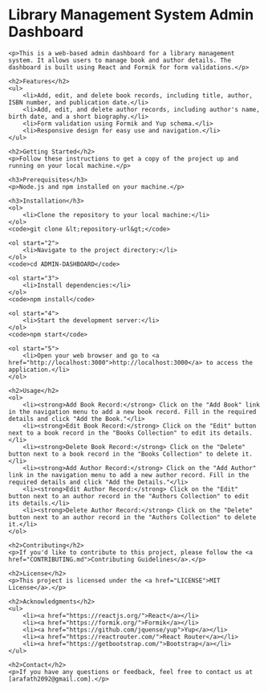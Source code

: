 <!DOCTYPE html>
<html lang="en">
<head>
    <meta charset="UTF-8">
    <meta name="viewport" content="width=device-width, initial-scale=1.0">
<!--     <title>Library Management System Admin Dashboard</title> -->
</head>
<body>
    <h1>Library Management System Admin Dashboard</h1>

    <p>This is a web-based admin dashboard for a library management system. It allows users to manage book and author details. The dashboard is built using React and Formik for form validations.</p>

    <h2>Features</h2>
    <ul>
        <li>Add, edit, and delete book records, including title, author, ISBN number, and publication date.</li>
        <li>Add, edit, and delete author records, including author's name, birth date, and a short biography.</li>
        <li>Form validation using Formik and Yup schema.</li>
        <li>Responsive design for easy use and navigation.</li>
    </ul>

    <h2>Getting Started</h2>
    <p>Follow these instructions to get a copy of the project up and running on your local machine.</p>

    <h3>Prerequisites</h3>
    <p>Node.js and npm installed on your machine.</p>

    <h3>Installation</h3>
    <ol>
        <li>Clone the repository to your local machine:</li>
    </ol>
    <code>git clone &lt;repository-url&gt;</code>

    <ol start="2">
        <li>Navigate to the project directory:</li>
    </ol>
    <code>cd ADMIN-DASHBOARD</code>

    <ol start="3">
        <li>Install dependencies:</li>
    </ol>
    <code>npm install</code>

    <ol start="4">
        <li>Start the development server:</li>
    </ol>
    <code>npm start</code>

    <ol start="5">
        <li>Open your web browser and go to <a href="http://localhost:3000">http://localhost:3000</a> to access the application.</li>
    </ol>

    <h2>Usage</h2>
    <ol>
        <li><strong>Add Book Record:</strong> Click on the "Add Book" link in the navigation menu to add a new book record. Fill in the required details and click "Add the Book."</li>
        <li><strong>Edit Book Record:</strong> Click on the "Edit" button next to a book record in the "Books Collection" to edit its details.</li>
        <li><strong>Delete Book Record:</strong> Click on the "Delete" button next to a book record in the "Books Collection" to delete it.</li>
        <li><strong>Add Author Record:</strong> Click on the "Add Author" link in the navigation menu to add a new author record. Fill in the required details and click "Add the Details."</li>
        <li><strong>Edit Author Record:</strong> Click on the "Edit" button next to an author record in the "Authors Collection" to edit its details.</li>
        <li><strong>Delete Author Record:</strong> Click on the "Delete" button next to an author record in the "Authors Collection" to delete it.</li>
    </ol>

    <h2>Contributing</h2>
    <p>If you'd like to contribute to this project, please follow the <a href="CONTRIBUTING.md">Contributing Guidelines</a>.</p>

    <h2>License</h2>
    <p>This project is licensed under the <a href="LICENSE">MIT License</a>.</p>

    <h2>Acknowledgments</h2>
    <ul>
        <li><a href="https://reactjs.org/">React</a></li>
        <li><a href="https://formik.org/">Formik</a></li>
        <li><a href="https://github.com/jquense/yup">Yup</a></li>
        <li><a href="https://reactrouter.com/">React Router</a></li>
        <li><a href="https://getbootstrap.com/">Bootstrap</a></li>
    </ul>

    <h2>Contact</h2>
    <p>If you have any questions or feedback, feel free to contact us at [arafath2092@gmail.com].</p>
</body>
</html>
